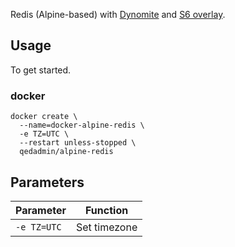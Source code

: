 Redis (Alpine-based) with [Dynomite](https://github.com/Netflix/dynomite) and [S6 overlay](https://github.com/just-containers/s6-overlay).

## Usage

To get started.

### docker

```
docker create \
  --name=docker-alpine-redis \
  -e TZ=UTC \
  --restart unless-stopped \
  qedadmin/alpine-redis
```

## Parameters


| Parameter | Function |
| :---- | --- |
| `-e TZ=UTC` | Set timezone |

